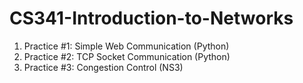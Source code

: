 # CS341-Introduction-to-Networks

1. Practice #1: Simple Web Communication (Python)
2. Practice #2: TCP Socket Communication (Python)
3. Practice #3: Congestion Control (NS3)
